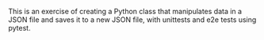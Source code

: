 This is an exercise of creating a Python class that manipulates data in a JSON file and saves it to a new JSON file,
with unittests and e2e tests using pytest.
